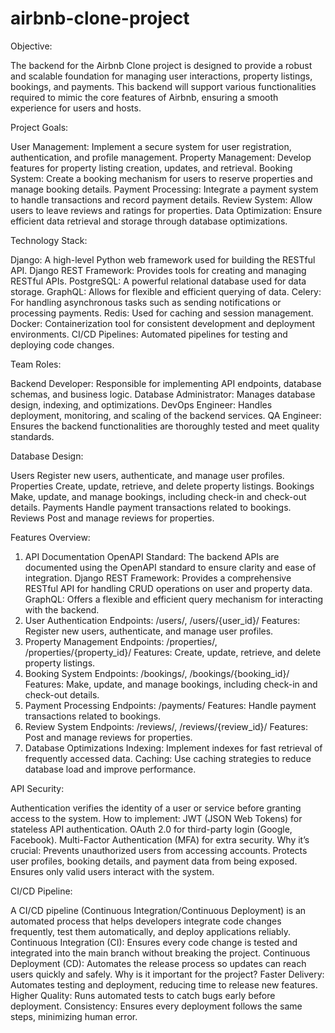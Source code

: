 # airbnb-clone-project
Objective:

The backend for the Airbnb Clone project is designed to provide a robust and scalable foundation for managing user interactions, property listings, bookings, and payments. This backend will support various functionalities required to mimic the core features of Airbnb, ensuring a smooth experience for users and hosts.

Project Goals:

User Management: Implement a secure system for user registration, authentication, and profile management.
Property Management: Develop features for property listing creation, updates, and retrieval.
Booking System: Create a booking mechanism for users to reserve properties and manage booking details.
Payment Processing: Integrate a payment system to handle transactions and record payment details.
Review System: Allow users to leave reviews and ratings for properties.
Data Optimization: Ensure efficient data retrieval and storage through database optimizations.

Technology Stack:

Django: A high-level Python web framework used for building the RESTful API.
Django REST Framework: Provides tools for creating and managing RESTful APIs.
PostgreSQL: A powerful relational database used for data storage.
GraphQL: Allows for flexible and efficient querying of data.
Celery: For handling asynchronous tasks such as sending notifications or processing payments.
Redis: Used for caching and session management.
Docker: Containerization tool for consistent development and deployment environments.
CI/CD Pipelines: Automated pipelines for testing and deploying code changes.

Team Roles:

Backend Developer: Responsible for implementing API endpoints, database schemas, and business logic.
Database Administrator: Manages database design, indexing, and optimizations.
DevOps Engineer: Handles deployment, monitoring, and scaling of the backend services.
QA Engineer: Ensures the backend functionalities are thoroughly tested and meet quality standards.

Database Design:

Users Register new users, authenticate, and manage user profiles.
Properties Create, update, retrieve, and delete property listings.
Bookings Make, update, and manage bookings, including check-in and check-out details.
Payments Handle payment transactions related to bookings.
Reviews Post and manage reviews for properties.

Features Overview:

1. API Documentation
OpenAPI Standard: The backend APIs are documented using the OpenAPI standard to ensure clarity and ease of integration.
Django REST Framework: Provides a comprehensive RESTful API for handling CRUD operations on user and property data.
GraphQL: Offers a flexible and efficient query mechanism for interacting with the backend.
2. User Authentication
Endpoints: /users/, /users/{user_id}/
Features: Register new users, authenticate, and manage user profiles.
3. Property Management
Endpoints: /properties/, /properties/{property_id}/
Features: Create, update, retrieve, and delete property listings.
4. Booking System
Endpoints: /bookings/, /bookings/{booking_id}/
Features: Make, update, and manage bookings, including check-in and check-out details.
5. Payment Processing
Endpoints: /payments/
Features: Handle payment transactions related to bookings.
6. Review System
Endpoints: /reviews/, /reviews/{review_id}/
Features: Post and manage reviews for properties.
7. Database Optimizations
Indexing: Implement indexes for fast retrieval of frequently accessed data.
Caching: Use caching strategies to reduce database load and improve performance.

API Security:

Authentication verifies the identity of a user or service before granting access to the system.
How to implement:
JWT (JSON Web Tokens) for stateless API authentication.
OAuth 2.0 for third-party login (Google, Facebook).
Multi-Factor Authentication (MFA) for extra security.
Why it’s crucial:
Prevents unauthorized users from accessing accounts.
Protects user profiles, booking details, and payment data from being exposed.
Ensures only valid users interact with the system.

CI/CD Pipeline:

A CI/CD pipeline (Continuous Integration/Continuous Deployment) is an automated process that helps developers integrate code changes frequently, test them automatically, and deploy applications reliably.
Continuous Integration (CI): Ensures every code change is tested and integrated into the main branch without breaking the project.
Continuous Deployment (CD): Automates the release process so updates can reach users quickly and safely.
Why is it important for the project?
Faster Delivery: Automates testing and deployment, reducing time to release new features.
Higher Quality: Runs automated tests to catch bugs early before deployment.
Consistency: Ensures every deployment follows the same steps, minimizing human error.
